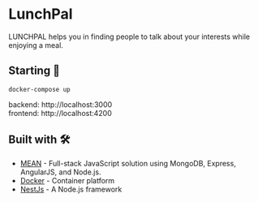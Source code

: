 # LunchPal
LUNCHPAL helps you in finding people to talk about your interests while enjoying a meal.
## Starting 🚀
```
docker-compose up
```
backend: http://localhost:3000 <br/>
frontend: http://localhost:4200

## Built with 🛠️
* [MEAN](http://meanjs.org/) - Full-stack JavaScript solution using MongoDB, Express, AngularJS, and Node.js.
* [Docker](https://www.docker.com/) - Container platform 
* [NestJs](https://nestjs.com/) - A Node.js framework
